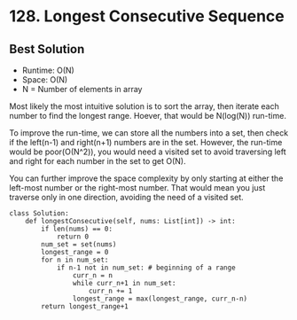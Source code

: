 # 128. Longest Consecutive Sequence

## Best Solution
- Runtime: O(N)
- Space: O(N)
- N = Number of elements in array

Most likely the most intuitive solution is to sort the array, then iterate each number to find the longest range.
Hoever, that would be N(log(N)) run-time.

To improve the run-time, we can store all the numbers into a set, then check if the left(n-1) and right(n+1) numbers are in the set.
However, the run-time would be poor(O(N^2)), you would need a visited set to avoid traversing left and right for each number in the set to get O(N).

You can further improve the space complexity by only starting at either the left-most number or the right-most number.
That would mean you just traverse only in one direction, avoiding the need of a visited set.

```
class Solution:
    def longestConsecutive(self, nums: List[int]) -> int:
        if len(nums) == 0:
            return 0
        num_set = set(nums)
        longest_range = 0
        for n in num_set:
            if n-1 not in num_set: # beginning of a range
                curr_n = n
                while curr_n+1 in num_set:
                    curr_n += 1
                longest_range = max(longest_range, curr_n-n)
        return longest_range+1
```
